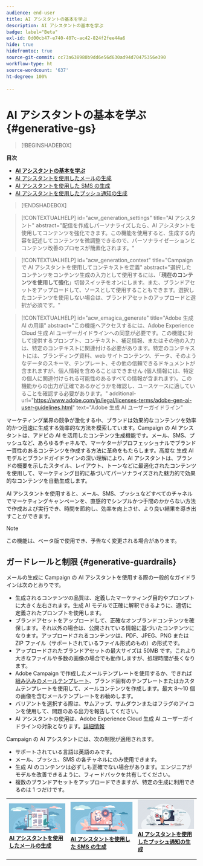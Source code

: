 ```yaml
---
audience: end-user
title: AI アシスタントの基本を学ぶ
description: AI アシスタントの基本を学ぶ
badge: label="Beta"
exl-id: 0d00cb47-e740-407c-ac42-824f2fee44a6
hide: true
hidefromtoc: true
source-git-commit: cc73a638980b9dd6e56d630ad94d70475356e390
workflow-type: ht
source-wordcount: '637'
ht-degree: 100%

---
```


# AI アシスタントの基本を学ぶ {#generative-gs}

>[!BEGINSHADEBOX]

**目次**

* **[AI アシスタントの基本を学ぶ](generative-gs.md)**
* [AI アシスタントを使用したメールの生成](generative-content.md)
* [AI アシスタントを使用した SMS の生成](generative-sms.md)
* [AI アシスタントを使用したプッシュ通知の生成](generative-push.md)

>[!ENDSHADEBOX]

>[!CONTEXTUALHELP]
>id="acw_generation_settings"
>title="AI アシスタント"
>abstract="配信を作成しパーソナライズしたら、AI アシスタントを使用してコンテンツを強化できます。この機能を使用すると、生成する内容を記述してコンテンツを微調整できるので、パーソナライゼーションとコンテンツ改善のプロセスが簡素化されます。"


>[!CONTEXTUALHELP]
>id="acw_generation_context"
>title="Campaign で AI アシスタントを使用してコンテキストを定義"
>abstract="選択したコンテンツをコンテンツ生成の入力として使用するには、「**現在のコンテンツを使用して強化**」切替スイッチをオンにします。また、ブランドアセットをアップロードして、ソースとして使用することもできます。選択したコンテンツを使用しない場合は、ブランドアセットのアップロードと選択が必須です。"


>[!CONTEXTUALHELP]
>id="acw_emagica_generate"
>title="Adobe 生成 AI の用語"
>abstract="この機能へアクセスするには、Adobe Experience Cloud 生成 AI ユーザーガイドラインへの同意が必要です。この機能に対して提供するプロンプト、コンテキスト、補足情報、またはその他の入力は、特定のコンテキストに関連付ける必要があります。特定のコンテキストには、ブランディング資料、web サイトコンテンツ、データ、そのようなデータのスキーマ、テンプレート、その他の信頼できるドキュメントが含まれますが、個人情報を含めることはできません (個人情報には、特定の個人に関連付けられる可能性のあるすべての情報が含まれます)。この機能からの出力が正確であるかどうかを確認し、ユースケースに適していることを確認する必要があります。"
>additional-url="https://www.adobe.com/jp/legal/licenses-terms/adobe-gen-ai-user-guidelines.html" text="Adobe 生成 AI ユーザーガイドライン"

マーケティング業界の競争が激化する中、ブランドは効果的なコンテンツを効率的かつ迅速に生成する効率的な方法を模索しています。Campaign の AI アシスタントは、アドビの AI を活用したコンテンツ生成機能です。メール、SMS、プッシュなど、あらゆるチャネルで、マーケターがプロフェッショナルでブランド一貫性のあるコンテンツを作成する方法に革命をもたらします。高度な 生成 AI モデルとブランドガイドラインの深い理解により、AI アシスタントは、ブランドの概要を示したスタイル、レイアウト、トーンなどに最適化されたコンテンツを使用して、マーケティング目的に基づいてパーソナライズされた魅力的で効果的なコンテンツを自動生成します。

AI アシスタントを使用すると、メール、SMS、プッシュなどすべてのチャネルでマーケティングキャンペーンを、直感的でシンプルかつ手間のかからない方法で作成および実行でき、時間を節約し、効率を向上させ、より良い結果を導き出すことができます。

>[!NOTE]
>
>この機能は、ベータ版で使用でき、予告なく変更される場合があります。

## ガードレールと制限 {#generative-guardrails}

メールの生成に Campaign の AI アシスタントを使用する際の一般的なガイドラインは次のとおりです。

* 生成されるコンテンツの品質は、定義したマーケティング目的やプロンプトに大きく左右されます。生成 AI モデルで正確に解釈できるように、適切に定義されたプロンプトを使用します。 
* ブランドアセットをアップロードして、正確なオンブランドコンテンツを確保します。それ以外の場合は、公開されている情報に基づいたコンテンツになります。アップロードされるコンテンツは、PDF、JPEG、PNG または ZIP ファイル（サポートされているファイル形式のもの）の形式です。
* アップロードされたブランドアセットの最大サイズは 50MB です。これより大きなファイルや多数の画像の場合でも動作しますが、処理時間が長くなります。
* Adobe Campaign で作成したメールテンプレートを使用するか、できれば[組み込みのメールテンプレート](../email/create-email-templates.md)、ブランド固有のテンプレートまたはカスタムテンプレートを使用して、メールコンテンツを作成します。最大 8～10 個の画像を含むメールテンプレートをお勧めします。
* バリアントを選択する際は、サムアップ、サムダウンまたはフラグのアイコンを使用して、問題のある出力を報告してください。
* AI アシスタントの使用は、Adobe Experience Cloud 生成 AI ユーザーガイドラインの対象となります。[詳細情報](https://www.adobe.com/jp/legal/licenses-terms/adobe-gen-ai-user-guidelines.html)

Campaign の AI アシスタントには、次の制限が適用されます。

* サポートされている言語は英語のみです。
* メール、プッシュ、SMS の各チャネルにのみ使用できます。
* 生成 AI のコンテンツは必ずしも正確でない場合があります。エンジニアがモデルを改善できるように、フィードバックを共有してください。
* 複数のブランドアセットをアップロードできますが、特定の生成に利用できるのは 1 つだけです。

<table style="table-layout:fixed"><tr style="border: 0;">
<td>
<a href="generative-content.md">
<img alt="メール生成" src="assets/do-not-localize/text-genai.jpeg">
</a>
<div>
<a href="generative-content.md"><strong>AI アシスタントを使用したメールの生成</strong></a>
</div>
<p>
</td>
<td>
<a href="generative-sms.md">
<img alt="SMS の生成" src="assets/do-not-localize/image-genai.jpeg">
</a>
<div><a href="generative-sms.md"><strong>AI アシスタントを使用した SMS の生成</strong>
</div>
<p>
</td>
<td>
<a href="generative-push.md">
<img alt="プッシュの生成" src="assets/do-not-localize/email-genai.jpeg">
</a>
<div>
<a href="generative-push.md"><strong>AI アシスタントを使用したプッシュ通知の生成</strong></a>
</div>
<p></td>
</tr></table>
